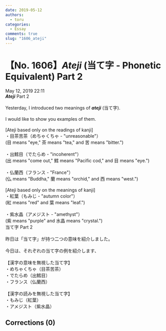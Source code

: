 ```yaml
---
date: 2019-05-12
authors:
  - toru
categories:
  - Essay
comments: true
slug: "1606_ateji"
---
```


# 【No. 1606】<strong><em>Ateji</strong></em> (当て字 - Phonetic Equivalent) Part 2
<div class="date">May 12, 2019 22:11</div>
<div id="post"><div id="body_show_ori">
<strong><em>Ateji</strong></em> Part 2<br/><br/>Yesterday, I introduced two meanings of <strong><em>ateji</em></strong> (当て字).<br/><br/>I would like to show you examples of them.<br/><br/>[Ateji based only on the readings of kanji]<br/>・目茶苦茶（めちゃくちゃ - "unreasonable"）<br/>(目 means "eye," 茶 means "tea," and 苦 means "bitter.")<br/><br/>・出鱈目（でたらめ - "incoherent"）<br/>(出 means "come out," 鱈 means "Pacific cod," and 目 means "eye.")<br/><br/>・仏蘭西（フランス - "France"）<br/>(仏 means "Buddha," 蘭 means "orchid," and 西 means "west.")<br/><br/>[Ateji based only on the meanings of kanji]<br/>・紅葉（もみじ - "autumn color"）<br/>(紅 means "red" and 葉 means "leaf.")<br/><br/>・紫水晶（アメジスト - "amethyst"）<br/>(紫 means "purple" and 水晶 means "crystal.")
</div></div>

<!-- more -->

<div id="post_ja"><div id="body_show_mo">
当て字 Part 2<br/><br/>昨日は「当て字」が持つ二つの意味を紹介しました。<br/><br/>今日は、それぞれの当て字の例を紹介します、<br/><br/>【漢字の意味を無視した当て字】<br/>・めちゃくちゃ（目茶苦茶）<br/>・でたらめ（出鱈目）<br/>・フランス（仏蘭西）<br/><br/>【漢字の読みを無視した当て字】<br/>・もみじ（紅葉）<br/>・アメジスト（紫水晶）
</div></div>

## Corrections (0)
